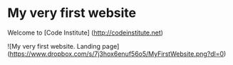 # My very first website

Welcome to [Code Institute] (http://codeinstitute.net)

![My very first website. Landing page] (https://www.dropbox.com/s/7j3hox6enuf56o5/MyFirstWebsite.png?dl=0)

